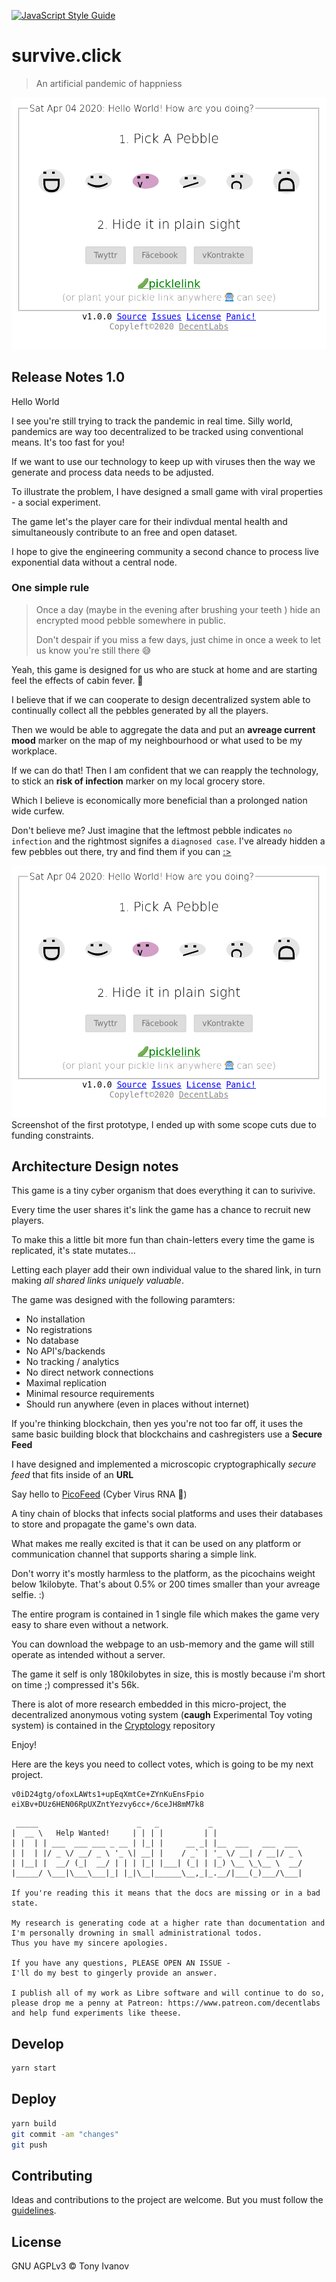 [![JavaScript Style Guide](https://img.shields.io/badge/code_style-standard-brightgreen.svg)](https://standardjs.com)

# survive.click

> An artificial pandemic of happniess

![Picture of the game](./screen2.png)

## Release Notes 1.0

Hello World

I see you're still trying to track the pandemic in real time.
Silly world, pandemics are way too decentralized to be tracked
using conventional means. It's too fast for you!

If we want to use our technology to keep up with viruses then
the way we generate and process data needs to be adjusted.

To illustrate the problem,
I have designed a small game with viral properties -
a social experiment.

The game let's the player care for their indivdual mental
health and simultaneously contribute to an free and open
dataset.

I hope to give the engineering community
a second chance to process live exponential
data without a central node.

### One simple rule

> Once a day (maybe in the evening after brushing your teeth )
> hide an encrypted mood pebble somewhere in public.
>
> Don't despair if you miss a few days, just chime in once a week
> to let us know you're still there :sweat_smile:

Yeah, this game is designed for us who are stuck at home and are starting feel the effects of cabin fever. :ghost:


I believe that if we can cooperate to design decentralized system able to continually collect all the pebbles generated by all the players.

Then we would be able to aggregate the data and put an **avreage current mood** marker on the map of my neighbourhood or what used to be my workplace.

If we can do that! Then I am confident that we can reapply the technology, to stick an **risk of infection** marker on my local grocery store.

Which I believe is economically more
beneficial than a prolonged nation wide curfew.


Don't believe me? Just imagine that the leftmost pebble indicates `no infection` and
the rightmost signifes a `diagnosed case`. I've already hidden a few pebbles out there,
try and find them if you can [:>](https://survive.click/#%F0%9F%A5%92%F0%9F%97%9DvIRALxRS67jIQ2tMC1noeN%2FoJrG0kxVvKmKJVM9Tn1M%F0%9F%90%88WrGcbgOFA7Mw220iADfT6qkL8aWo8kfUZjGBLCZ819bqcJmO%2BTwzSWJMgqdLJqfEPxfJ%2BOgmSrDwO%2Ft3v1W2BAAAAAAAAAAAAAAAAAAAAAAAAAAAAAAAAAAAAAAAAAAAAAAAAAAAAAAAAAAAAAAAAAAAAAAAAAAAAAAAAAAAAAAAAABMCkoI2J%2BskZQuEiC%2FSIPbiC2D%2Bh%2BjEsBa2zX66kSpea0J75licq4SewWmKjIfSGVsbG8gV29ybGQhIEhvdyBhcmUgeW91IGRvaW5nPw%F0%9F%97%9DLoFdpyN6w89lfGU0iOdSmAtE7191nTy1f5hYHbn3uW0%F0%9F%90%88TuFHJ7%2Bsy%2F0nqgKelQf2taVUV0dzF%2BFADT8VJ4%2B%2BpL%2F7%2B74mZsSfkgbOvxbW%2FR2BH2ku2RLaMyi5%2BcXWdqWTAVqxnG4DhQOzMNttIgA30%2BqpC%2FGlqPJH1GYxgSwmfNfW6nCZjvk8M0liTIKnSyanxD8XyfjoJkqw8Dv7d79VtgQAAACjEqABClC0bCaPiRlFLUIIK7uYVJflDXUebXpyqmgRUyAe8dghQZB%2B5G0VdoJ3f1UnNem2RAuGW7%2FRPGp4LbVwAB8ocnXSfEmksL9HEY9ZzdhDytO0gxIqYEffrYJcNLTSiFIP9xj9RRm9IrZ7ollgOmLU21LW%2FJiEmLRliP7VNbXFGiBZGlR11SUZHCb3lsjklhcmDd4GG9UJ1uev%2BrMCfSgoZw)

![Picture of first prototype](./screen2.png)
Screenshot of the first prototype, I ended up with some scope
cuts due to funding constraints.

## Architecture Design notes

This game is a tiny cyber organism that does everything it can
to surivive.

Every time the user shares it's link the game has a chance to recruit
new players.

To make this a little bit more fun than chain-letters
every time the game is replicated, it's state mutates...

Letting each player add their own individual value to the shared link,
in turn making _all shared links uniquely valuable_.

The game was designed with the following paramters:

- No installation
- No registrations
- No database
- No API's/backends
- No tracking / analytics
- No direct network connections
- Maximal replication
- Minimal resource requirements
- Should run anywhere (even in places without internet)

If you're thinking blockchain, then yes you're not too far off,
it uses the same basic building block that blockchains and cashregisters use
a **Secure Feed**

I have designed and implemented a microscopic cryptographically _secure feed_
that fits inside of an **URL**

Say hello to [PicoFeed](https://github.com/telamon/picofeed) (Cyber Virus RNA 🤯)

A tiny chain of blocks that infects social
platforms and uses their databases to store and propagate the game's
own data.

What makes me really excited is that it can be used on any platform or communication
channel that supports sharing a simple link.

Don't worry it's mostly harmless to the platform, as the picochains weight
below 1kilobyte.
That's about 0.5% or 200 times smaller than your avreage selfie. :)

The entire program is contained in 1 single file which
makes the game very easy to share even without a network.

You can download the webpage to an usb-memory and the game will still
operate as intended without a server.

The game it self is only 180kilobytes in size, this is mostly because i'm
short on time ;) compressed it's 56k.

There is alot of more research embedded in this micro-project,
the decentralized anonymous voting system (**caugh** Experimental Toy voting system) is contained in the [Cryptology](https://github.com/telamon/cryptology) repository

Enjoy!

Here are the keys you need to collect votes,
which is going to be my next project.
```
v0iD24gtg/ofoxLAWts1+upEqXmtCe+ZYnKuEnsFpio
eiXBv+DUz6HEN06RpUXZntYezvy6cc+/6ceJH8mM7k8
```

```ad
 _____                      _   _           _
|  __ \   Help Wanted!     | | | |         | |
| |  | | ___  ___ ___ _ __ | |_| |     __ _| |__  ___   ___  ___
| |  | |/ _ \/ __/ _ \ '_ \| __| |    / _` | '_ \/ __| / __|/ _ \
| |__| |  __/ (_|  __/ | | | |_| |___| (_| | |_) \__ \_\__ \  __/
|_____/ \___|\___\___|_| |_|\__|______\__,_|_.__/|___(_)___/\___|

If you're reading this it means that the docs are missing or in a bad state.

My research is generating code at a higher rate than documentation and
I'm personally drowning in small administrational todos.
Thus you have my sincere apologies.

If you have any questions, PLEASE OPEN AN ISSUE -
I'll do my best to gingerly provide an answer.

I publish all of my work as Libre software and will continue to do so,
please drop me a penny at Patreon: https://www.patreon.com/decentlabs
and help fund experiments like theese.
```

## <a name="Develop"></a> Develop

```bash
yarn start
```

## <a name="Deploy"></a> Deploy

```bash
yarn build
git commit -am "changes"
git push
```

## <a name="contribute"></a> Contributing

Ideas and contributions to the project are welcome. But you must follow the [guidelines](https://github.com/telamon/survive.click/blob/master/CONTRIBUTING.md).

## License

GNU AGPLv3 © Tony Ivanov
